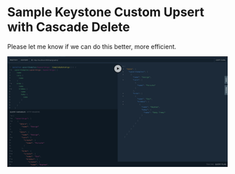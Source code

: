 # Sample Keystone Custom Upsert with Cascade Delete

Please let me know if we can do this better, more efficient.

![Playground](sample.png)
